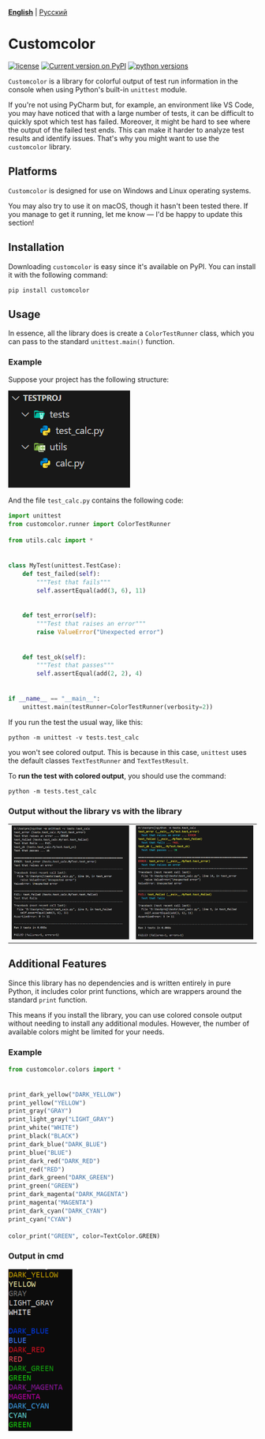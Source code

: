 [**English**](https://github.com/gimpelgit/customcolor/blob/main/README.md) | [Русский](https://github.com/gimpelgit/customcolor/blob/main/README-ru.md)

# Customcolor

[![license](https://img.shields.io/pypi/l/customcolor.svg)](https://pypi.org/project/customcolor/)
[![Current version on PyPI](http://img.shields.io/pypi/v/customcolor.svg)](https://pypi.org/project/customcolor/)
[![python versions](https://img.shields.io/pypi/pyversions/customcolor.svg)](https://pypi.org/project/customcolor/)

```Customcolor``` is a library for colorful output of test run information in the console when using Python's built-in ```unittest``` module.

If you're not using PyCharm but, for example, an environment like VS Code, you may have noticed that with a large number of tests, it can be difficult to quickly spot which test has failed. Moreover, it might be hard to see where the output of the failed test ends. This can make it harder to analyze test results and identify issues. That's why you might want to use the ```customcolor``` library.

## Platforms

```Customcolor``` is designed for use on Windows and Linux operating systems.

You may also try to use it on macOS, though it hasn't been tested there. If you manage to get it running, let me know — I'd be happy to update this section!

## Installation

Downloading ```customcolor``` is easy since it's available on PyPI. You can install it with the following command:

```console
pip install customcolor
```

## Usage

In essence, all the library does is create a ```ColorTestRunner``` class, which you can pass to the standard ```unittest.main()``` function.

### Example

Suppose your project has the following structure:

![](https://raw.githubusercontent.com/gimpelgit/customcolor/refs/heads/main/img/testproj.png)

And the file ```test_calc.py``` contains the following code:

```py
import unittest
from customcolor.runner import ColorTestRunner

from utils.calc import *


class MyTest(unittest.TestCase):
    def test_failed(self):
        """Test that fails"""
        self.assertEqual(add(3, 6), 11)


    def test_error(self):
        """Test that raises an error"""
        raise ValueError("Unexpected error")


    def test_ok(self):
        """Test that passes"""
        self.assertEqual(add(2, 2), 4)


if __name__ == "__main__":
    unittest.main(testRunner=ColorTestRunner(verbosity=2))
```

If you run the test the usual way, like this:

```console
python -m unittest -v tests.test_calc
```

you won't see colored output. This is because in this case, ```unittest``` uses the default classes ```TextTestRunner``` and ```TextTestResult```.

To **run the test with colored output**, you should use the command:

```console
python -m tests.test_calc
```

### Output without the library vs with the library

|   |   |
|---|---|
|<img src="https://raw.githubusercontent.com/gimpelgit/customcolor/refs/heads/main/img/en-old.png" width="350">|<img src="https://raw.githubusercontent.com/gimpelgit/customcolor/refs/heads/main/img/en-new.png" width="350">|


## Additional Features

Since this library has no dependencies and is written entirely in pure Python, it includes color print functions, which are wrappers around the standard ```print``` function.

This means if you install the library, you can use colored console output without needing to install any additional modules. However, the number of available colors might be limited for your needs.

### Example

```py
from customcolor.colors import *


print_dark_yellow("DARK_YELLOW")
print_yellow("YELLOW")
print_gray("GRAY")
print_light_gray("LIGHT_GRAY")
print_white("WHITE")
print_black("BLACK")
print_dark_blue("DARK_BLUE")
print_blue("BLUE")
print_dark_red("DARK_RED")
print_red("RED")
print_dark_green("DARK_GREEN")
print_green("GREEN")
print_dark_magenta("DARK_MAGENTA")
print_magenta("MAGENTA")
print_dark_cyan("DARK_CYAN")
print_cyan("CYAN")

color_print("GREEN", color=TextColor.GREEN)
```

### Output in cmd

<img src="https://raw.githubusercontent.com/gimpelgit/customcolor/refs/heads/main/img/print_func.png" width="130">


